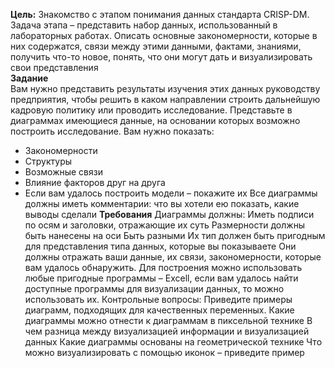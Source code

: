 **Цель:** Знакомство с этапом понимания данных стандарта CRISP-DM.  
Задача этапа – представить набор данных, использованный в лабораторных работах. Описать основные закономерности, которые в них содержатся, связи между этими данными, фактами, знаниями, получить что-то новое, понять, что они могут дать и визуализировать свои представления  
**Задание**  
Вам нужно представить результаты изучения этих данных руководству предприятия, чтобы решить в каком направлении строить дальнейшую кадровую политику или проводить исследование. Представьте в диаграммах имеющиеся данные, на основании которых возможно построить исследование. Вам нужно показать:
- Закономерности
- Структуры
- Возможные связи
- Влияние факторов друг на друга
- Если вам удалось построить модели – покажите их
Все диаграммы должны иметь комментарии: что вы хотели ею показать, какие выводы сделали
**Требования**
Диаграммы должны:
Иметь подписи по осям и заголовки, отражающие их суть
Размерности должны быть нанесены на оси
Быть разными
Их тип должен быть пригодным для представления типа данных, которые вы показываете
Они должны отражать ваши данные, их связи, закономерности, которые вам удалось обнаружить.
Для построения можно использовать любые пригодные программы – Excell, если вам удалось найти доступные программы для визуализации данных, то можно использовать их.
Контрольные вопросы:
Приведите примеры диаграмм, подходящих для качественных переменных.
Какие диаграммы можно отнести к диаграммам в пиксельной технике
В чем разница между визуализацией информации и визуализацией данных
Какие диаграммы основаны на геометрической технике
Что можно визуализировать с помощью иконок – приведите пример